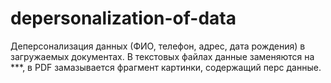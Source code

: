 # depersonalization-of-data
Деперсонализация данных (ФИО, телефон, адрес, дата рождения) в загружаемых документах. В текстовых файлах данные заменяются на ***, в PDF замазывается фрагмент картинки, содержащий перс данные.
